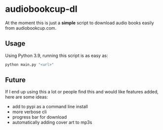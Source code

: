 # audiobookcup-dl

At the moment this is just a **simple** script to download audio books easily from audiobookcup.com.

## Usage

Using Python 3.9, running this script is as easy as:

```bash
python main.py "<url>"
```

## Future

If I end up using this a lot or people find this and would like features added, here are some ideas:
  + add to pypi as a command line install
  + more verbose cli
  + progress bar for download
  + automatically adding cover art to mp3s
